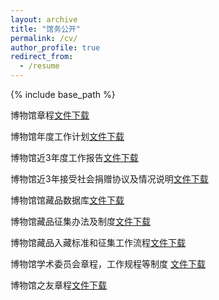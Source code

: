 ```yaml
---
layout: archive
title: "馆务公开"
permalink: /cv/
author_profile: true
redirect_from:
  - /resume
---
```



{% include base_path %}


博物馆章程[文件下载](https://luyiart.github.io/files/附件1015.docx)

博物馆年度工作计划[文件下载](https://luyiart.github.io/files/附件1022.docx)

博物馆近3年度工作报告[文件下载](https://luyiart.github.io/files/附件1024.docx)

博物馆近3年接受社会捐赠协议及情况说明[文件下载](https://luyiart.github.io/files/附件1040.docx)

博物馆馆藏品数据库[文件下载](https://luyiart.github.io/files/附件2001.docx)

博物馆藏品征集办法及制度[文件下载](https://luyiart.github.io/files/附件2005.docx)

博物馆藏品入藏标准和征集工作流程[文件下载](https://luyiart.github.io/files/附件2007.docx)

博物馆学术委员会章程，工作规程等制度 [文件下载](https://luyiart.github.io/files/附件2026.docx)

博物馆之友章程[文件下载](https://luyiart.github.io/files/附件3043.docx)
